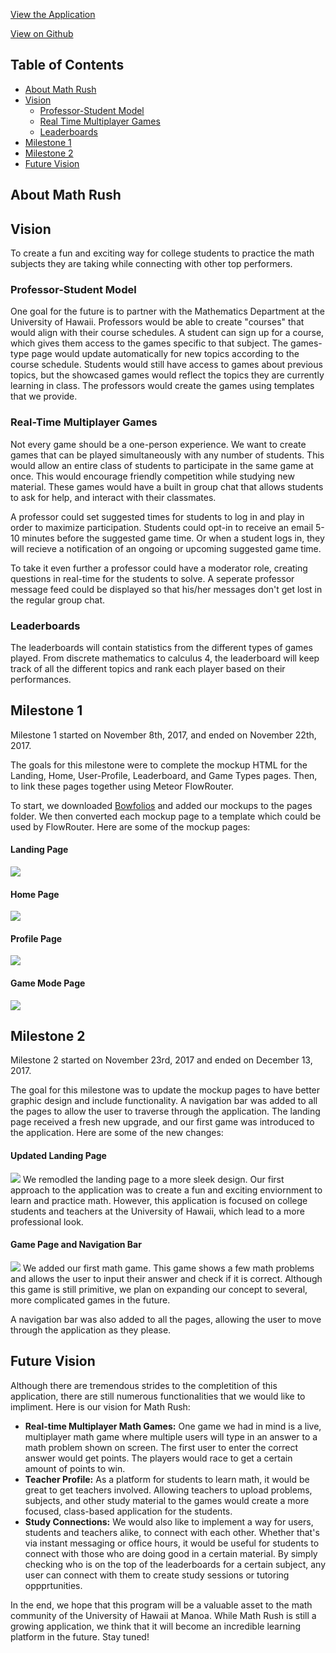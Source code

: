 <a class="button" href="http://mathrush.meteorapp.com/">View the Application</a>

<a class="button" href="https://github.com/hexokinase/math-rush">View on Github</a>

## Table of Contents

* [About Math Rush](#about-math-rush)
* [Vision](#vision)
  * [Professor-Student Model](#professor-students-model)
  * [Real Time Multiplayer Games](#real-time-multiplayer-games)
  * [Leaderboards](#leaderboard)
* [Milestone 1](#milestone-1)
* [Milestone 2](#milestone-2)
* [Future Vision](#future-vision)

## About Math Rush 

## Vision <a name="vision"></a>

To create a fun and exciting way for college students to practice the math subjects they are taking while connecting with other top performers. 

### Professor-Student Model <a name="professor-student-model"></a>

One goal for the future is to partner with the Mathematics Department at the University of Hawaii. Professors would be able to create "courses" that would align with their course schedules. A student can sign up for a course, which gives them access to the games specific to that subject. The games-type page would update automatically for new topics according to the course schedule. Students would still have access to games about previous topics, but the showcased games would reflect the topics they are currently learning in class. The professors would create the games using templates that we provide. 

### Real-Time Multiplayer Games <a name="real-time-multiplayer-games"></a>

Not every game should be a one-person experience. We want to create games that can be played simultaneously with any number of students. This would allow an entire class of students to participate in the same game at once. This would encourage friendly competition while studying new material. These games would have a built in group chat that allows students to ask for help, and interact with their classmates.
 
A professor could set suggested times for students to log in and play in order to maximize participation. Students could opt-in to receive an email 5-10 minutes before the suggested game time. Or when a student logs in, they will recieve a notification of an ongoing or upcoming suggested game time. 

To take it even further a professor could have a moderator role, creating questions in real-time for the students to solve. A seperate professor message feed could be displayed so that his/her messages don't get lost in the regular group chat.

### Leaderboards <a name="leaderboard"></a>

The leaderboards will contain statistics from the different types of games played. From discrete mathematics to calculus 4, the leaderboard will keep track of all the different topics and rank each player based on their performances. 

## Milestone 1 <a name="milestone-1"></a>

Milestone 1 started on November 8th, 2017, and ended on November 22th, 2017.

The goals for this milestone were to complete the mockup HTML for the Landing, Home, User-Profile, Leaderboard, and Game Types pages. Then, to link these pages together using Meteor FlowRouter. 

To start, we downloaded [Bowfolios](https://github.com/bowfolios/bowfolios) and added our mockups to the pages folder. We then converted each mockup page to a template which could be used by FlowRouter. Here are some of the mockup pages:

#### Landing Page
<img class="ui medium left floated image" src="../images/landing-page.png">

#### Home Page
<img class="ui medium left floated image" src="../images/home-page.png">

#### Profile Page
<img class="ui medium left floated image" src="../images/profile-page.png">

#### Game Mode Page
<img class="ui medium left floated image" src="../images/game-mode-page.png">

## Milestone 2 <a name="milestone-2"></a>

Milestone 2 started on November 23rd, 2017 and ended on December 13, 2017.

The goal for this milestone was to update the mockup pages to have better graphic design and include functionality. A navigation bar was added to all the pages to allow the user to traverse through the application. The landing page received a fresh new upgrade, and our first game was introduced to the application. Here are some of the new changes:

#### Updated Landing Page

<img class="ui medium left floated image" src="../images/new-landing-page.png">
We remodled the landing page to a more sleek design. Our first approach to the application was to create a fun and exciting enviornment to learn and practice math. However, this application is focused on college students and teachers at the University of Hawaii, which lead to a more professional look.

#### Game Page and Navigation Bar
<img class="ui medium left floated image" src="../images/game-page.png">
We added our first math game. This game shows a few math problems and allows the user to input their answer and check if it is correct. Although this game is still primitive, we plan on expanding our concept to several, more complicated games in the future.

A navigation bar was also added to all the pages, allowing the user to move through the application as they please.

## Future Vision <a name="future-vision"></a>

Although there are tremendous strides to the completition of this application, there are still numerous functionalities that we would like to impliment. Here is our vision for Math Rush:

- **Real-time Multiplayer Math Games:** One game we had in mind is a live, multiplayer math game where multiple users will type in an answer to a math problem shown on screen. The first user to enter the correct answer would get points. The players would race to get a certain amount of points to win.
- **Teacher Profile:** As a platform for students to learn math, it would be great to get teachers involved. Allowing teachers to upload problems, subjects, and other study material to the games would create a more focused, class-based application for the students.
- **Study Connections:** We would also like to implement a way for users, students and teachers alike, to connect with each other. Whether that's via instant messaging or office hours, it would be useful for students to connect with those who are doing good in a certain material. By simply checking who is on the top of the leaderboards for a certain subject, any user can connect with them to create study sessions or tutoring oppprtunities. 

In the end, we hope that this program will be a valuable asset to the math community of the University of Hawaii at Manoa. While Math Rush is still a growing application, we think that it will become an incredible learning platform in the future. Stay tuned!

